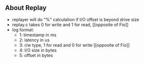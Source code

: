 ## About Replay ##

 * replayer will do "%" calculation if I/O offset is beyond drive size
 * replay.c takes 0 for write and 1 for read, [[opposite of Fio]]
 * log format:
   - 1: timestamp in ms
   - 2: latency in us
   - 3: r/w type, 1 for read and 0 for write [[opposite of Fio]]
   - 4: I/O size in bytes
   - 5: offset in bytes
